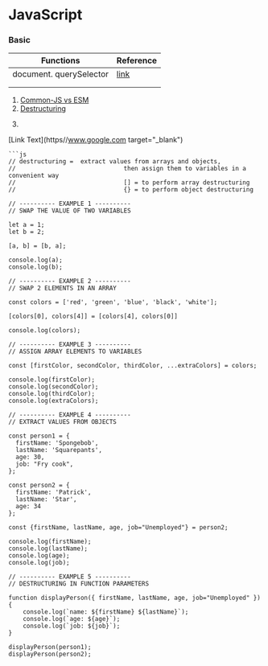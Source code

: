 # JavaScript

### Basic
| Functions               	| Reference                                                              	|
|-------------------------	|------------------------------------------------------------------------	|
| document. querySelector 	| [link](https://www.w3schools.com/jsref/met_document_queryselector.asp) 	|
|                         	|                                                                        	|
|                         	|                                                                        	|


1. [Common-JS vs ESM](https://www.youtube.com/watch?v=6_JNPmjSevo)
2. [Destructuring](https://www.youtube.com/watch?v=UHZcJyVXtLo)
3. ```markdown

[Link Text](https//www.google.com target="_blank")

```
```js
// destructuring =  extract values from arrays and objects,
//                              then assign them to variables in a convenient way
//                              [] = to perform array destructuring
//                              {} = to perform object destructuring

// ---------- EXAMPLE 1 ----------
// SWAP THE VALUE OF TWO VARIABLES

let a = 1;
let b = 2;

[a, b] = [b, a];

console.log(a);
console.log(b);

// ---------- EXAMPLE 2 ----------
// SWAP 2 ELEMENTS IN AN ARRAY

const colors = ['red', 'green', 'blue', 'black', 'white'];

[colors[0], colors[4]] = [colors[4], colors[0]]

console.log(colors);

// ---------- EXAMPLE 3 ----------
// ASSIGN ARRAY ELEMENTS TO VARIABLES

const [firstColor, secondColor, thirdColor, ...extraColors] = colors;

console.log(firstColor);
console.log(secondColor);
console.log(thirdColor);
console.log(extraColors);

// ---------- EXAMPLE 4 ----------
// EXTRACT VALUES FROM OBJECTS

const person1 = {
  firstName: 'Spongebob',
  lastName: 'Squarepants',
  age: 30,
  job: "Fry cook",
};

const person2 = {
  firstName: 'Patrick',
  lastName: 'Star',
  age: 34
};

const {firstName, lastName, age, job="Unemployed"} = person2;

console.log(firstName);
console.log(lastName);
console.log(age);
console.log(job);

// ---------- EXAMPLE 5 ----------
// DESTRUCTURING IN FUNCTION PARAMETERS

function displayPerson({ firstName, lastName, age, job="Unemployed" }) {
    console.log(`name: ${firstName} ${lastName}`);
    console.log(`age: ${age}`);
    console.log(`job: ${job}`);
}

displayPerson(person1);
displayPerson(person2);
```
